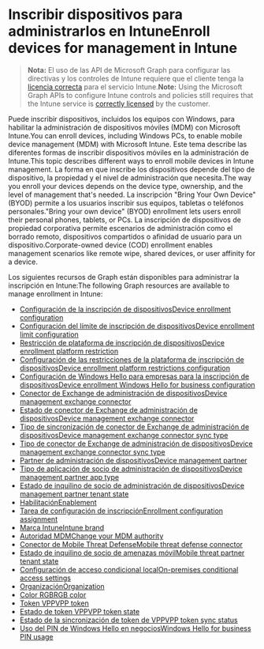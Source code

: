 # <a name="enroll-devices-for-management-in-intune"></a><span data-ttu-id="93b74-101">Inscribir dispositivos para administrarlos en Intune</span><span class="sxs-lookup"><span data-stu-id="93b74-101">Enroll devices for management in Intune</span></span>

> <span data-ttu-id="93b74-102">**Nota:** El uso de las API de Microsoft Graph para configurar las directivas y los controles de Intune requiere que el cliente tenga la [licencia correcta](https://www.microsoft.com/en-us/cloud-platform/microsoft-intune-pricing) para el servicio Intune.</span><span class="sxs-lookup"><span data-stu-id="93b74-102">**Note:** Using the Microsoft Graph APIs to configure Intune controls and policies still requires that the Intune service is [correctly licensed](https://www.microsoft.com/en-us/cloud-platform/microsoft-intune-pricing) by the customer.</span></span>

<span data-ttu-id="93b74-103">Puede inscribir dispositivos, incluidos los equipos con Windows, para habilitar la administración de dispositivos móviles (MDM) con Microsoft Intune.</span><span class="sxs-lookup"><span data-stu-id="93b74-103">You can enroll devices, including Windows PCs, to enable mobile device management (MDM) with Microsoft Intune.</span></span> <span data-ttu-id="93b74-104">Este tema describe las diferentes formas de inscribir dispositivos móviles en la administración de Intune.</span><span class="sxs-lookup"><span data-stu-id="93b74-104">This topic describes different ways to enroll mobile devices in Intune management.</span></span> <span data-ttu-id="93b74-105">La forma en que inscribe los dispositivos depende del tipo de dispositivo, la propiedad y el nivel de administración que necesita.</span><span class="sxs-lookup"><span data-stu-id="93b74-105">The way you enroll your devices depends on the device type, ownership, and the level of management that's needed.</span></span> <span data-ttu-id="93b74-106">La inscripción "Bring Your Own Device" (BYOD) permite a los usuarios inscribir sus equipos, tabletas o teléfonos personales.</span><span class="sxs-lookup"><span data-stu-id="93b74-106">"Bring your own device" (BYOD) enrollment lets users enroll their personal phones, tablets, or PCs.</span></span> <span data-ttu-id="93b74-107">La inscripción de dispositivos de propiedad corporativa permite escenarios de administración como el borrado remoto, dispositivos compartidos o afinidad de usuario para un dispositivo.</span><span class="sxs-lookup"><span data-stu-id="93b74-107">Corporate-owned device (COD) enrollment enables management scenarios like remote wipe, shared devices, or user affinity for a device.</span></span>

<span data-ttu-id="93b74-108">Los siguientes recursos de Graph están disponibles para administrar la inscripción en Intune:</span><span class="sxs-lookup"><span data-stu-id="93b74-108">The following Graph resources are available to manage enrollment in Intune:</span></span>

- [<span data-ttu-id="93b74-109">Configuración de la inscripción de dispositivos</span><span class="sxs-lookup"><span data-stu-id="93b74-109">Device enrollment configuration</span></span>](intune_onboarding_deviceenrollmentconfiguration.md)
- [<span data-ttu-id="93b74-110">Configuración del límite de inscripción de dispositivos</span><span class="sxs-lookup"><span data-stu-id="93b74-110">Device enrollment limit configuration</span></span>](intune_onboarding_deviceenrollmentlimitconfiguration.md)
- [<span data-ttu-id="93b74-111">Restricción de plataforma de inscripción de dispositivos</span><span class="sxs-lookup"><span data-stu-id="93b74-111">Device enrollment platform restriction</span></span>](intune_onboarding_deviceenrollmentplatformrestriction.md)
- [<span data-ttu-id="93b74-112">Configuración de las restricciones de la plataforma de inscripción de dispositivos</span><span class="sxs-lookup"><span data-stu-id="93b74-112">Device enrollment platform restrictions configuration</span></span>](intune_onboarding_deviceenrollmentplatformrestrictionsconfiguration.md)
- [<span data-ttu-id="93b74-113">Configuración de Windows Hello para empresas para la inscripción de dispositivos</span><span class="sxs-lookup"><span data-stu-id="93b74-113">Device enrollment Windows Hello for business configuration</span></span>](intune_onboarding_deviceenrollmentwindowshelloforbusinessconfiguration.md)
- [<span data-ttu-id="93b74-114">Conector de Exchange de administración de dispositivos</span><span class="sxs-lookup"><span data-stu-id="93b74-114">Device management exchange connector</span></span>](intune_onboarding_devicemanagementexchangeconnector.md)
- [<span data-ttu-id="93b74-115">Estado de conector de Exchange de administración de dispositivos</span><span class="sxs-lookup"><span data-stu-id="93b74-115">Device management exchange connector</span></span>](intune_onboarding_devicemanagementexchangeconnectorstatus.md)
- [<span data-ttu-id="93b74-116">Tipo de sincronización de conector de Exchange de administración de dispositivos</span><span class="sxs-lookup"><span data-stu-id="93b74-116">Device management exchange connector sync type</span></span>](intune_onboarding_devicemanagementexchangeconnectorsynctype.md)
- [<span data-ttu-id="93b74-117">Tipo de conector de Exchange de administración de dispositivos</span><span class="sxs-lookup"><span data-stu-id="93b74-117">Device management exchange connector sync type</span></span>](intune_onboarding_devicemanagementexchangeconnectortype.md)
- [<span data-ttu-id="93b74-118">Partner de administración de dispositivos</span><span class="sxs-lookup"><span data-stu-id="93b74-118">Device management partner</span></span>](intune_onboarding_devicemanagementpartner.md)
- [<span data-ttu-id="93b74-119">Tipo de aplicación de socio de administración de dispositivos</span><span class="sxs-lookup"><span data-stu-id="93b74-119">Device management partner app type</span></span>](intune_onboarding_devicemanagementpartnerapptype.md)
- [<span data-ttu-id="93b74-120">Estado de inquilino de socio de administración de dispositivos</span><span class="sxs-lookup"><span data-stu-id="93b74-120">Device management partner tenant state</span></span>](intune_onboarding_devicemanagementpartnertenantstate.md)
- [<span data-ttu-id="93b74-121">Habilitación</span><span class="sxs-lookup"><span data-stu-id="93b74-121">Enablement</span></span>](intune_onboarding_enablement.md)
- [<span data-ttu-id="93b74-122">Tarea de configuración de inscripción</span><span class="sxs-lookup"><span data-stu-id="93b74-122">Enrollment configuration assignment</span></span>](intune_onboarding_enrollmentconfigurationassignment.md)
- [<span data-ttu-id="93b74-123">Marca Intune</span><span class="sxs-lookup"><span data-stu-id="93b74-123">Intune brand</span></span>](intune_onboarding_intunebrand.md)
- [<span data-ttu-id="93b74-124">Autoridad MDM</span><span class="sxs-lookup"><span data-stu-id="93b74-124">Change your MDM authority</span></span>](intune_onboarding_mdmauthority.md)
- [<span data-ttu-id="93b74-125">Conector de Mobile Threat Defense</span><span class="sxs-lookup"><span data-stu-id="93b74-125">Mobile threat defense connector</span></span>](intune_onboarding_mobilethreatdefenseconnector.md)
- [<span data-ttu-id="93b74-126">Estado de inquilino de socio de amenazas móvil</span><span class="sxs-lookup"><span data-stu-id="93b74-126">Mobile threat partner tenant state</span></span>](intune_onboarding_mobilethreatpartnertenantstate.md)
- [<span data-ttu-id="93b74-127">Configuración de acceso condicional local</span><span class="sxs-lookup"><span data-stu-id="93b74-127">On-premises conditional access settings</span></span>](intune_onboarding_onpremisesconditionalaccesssettings.md)
- [<span data-ttu-id="93b74-128">Organización</span><span class="sxs-lookup"><span data-stu-id="93b74-128">Organization</span></span>](intune_onboarding_organization.md)
- [<span data-ttu-id="93b74-129">Color RGB</span><span class="sxs-lookup"><span data-stu-id="93b74-129">RGB color</span></span>](intune_onboarding_rgbcolor.md)
- [<span data-ttu-id="93b74-130">Token VPP</span><span class="sxs-lookup"><span data-stu-id="93b74-130">VPP token</span></span>](intune_onboarding_vpptoken.md)
- [<span data-ttu-id="93b74-131">Estado de token VPP</span><span class="sxs-lookup"><span data-stu-id="93b74-131">VPP token state</span></span>](intune_onboarding_vpptokenstate.md)
- [<span data-ttu-id="93b74-132">Estado de la sincronización de token de VPP</span><span class="sxs-lookup"><span data-stu-id="93b74-132">VPP token sync status</span></span>](intune_onboarding_vpptokensyncstatus.md)
- [<span data-ttu-id="93b74-133">Uso del PIN de Windows Hello en negocios</span><span class="sxs-lookup"><span data-stu-id="93b74-133">Windows Hello for business PIN usage</span></span>](intune_onboarding_windowshelloforbusinesspinusage.md)
